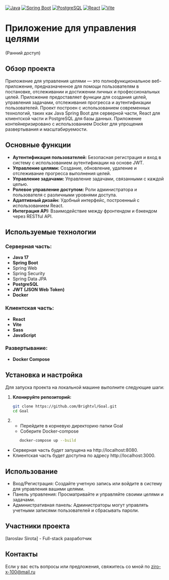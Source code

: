 [![Java](https://img.shields.io/badge/Java-17-blue.svg)](https://www.oracle.com/java/)
[![Spring Boot](https://img.shields.io/badge/Spring%20Boot-3.x-green.svg)](https://spring.io/projects/spring-boot)
[![PostgreSQL](https://img.shields.io/badge/PostgreSQL-13-blue.svg)](https://www.postgresql.org/)
[![React](https://img.shields.io/badge/React-18-blue.svg)](https://reactjs.org/)
[![Vite](https://img.shields.io/badge/Vite-4.0.0-yellow.svg)](https://vitejs.dev/)


# Приложение для управления целями
(Ранний доступ)
## Обзор проекта

Приложение для управления целями — это полнофункциональное веб-приложение, предназначенное для помощи пользователям в постановке, отслеживании и достижении личных и профессиональных целей. Приложение предоставляет функции для создания целей, управления задачами, отслеживания прогресса и аутентификации пользователей. Проект построен с использованием современных технологий, таких как Java Spring Boot для серверной части, React для клиентской части и PostgreSQL для базы данных. Приложение контейнеризировано с использованием Docker для упрощения развертывания и масштабируемости.

## Основные функции

- **Аутентификация пользователей:** Безопасная регистрация и вход в систему с использованием аутентификации на основе JWT.
- **Управление целями:** Создание, обновление, удаление и отслеживание прогресса выполнения целей.
- **Управление задачами:** Управление задачами, связанными с каждой целью.
- **Ролевое управление доступом:** Роли администратора и пользователя с различными уровнями доступа.
- **Адаптивный дизайн:** Удобный интерфейс, построенный с использованием React.
- **Интеграция API:** Взаимодействие между фронтендом и бэкендом через RESTful API.

## Используемые технологии

### Серверная часть:
- **Java 17**
- **Spring Boot**
 - Spring Web
 - Spring Security
 - Spring Data JPA
- **PostgreSQL**
- **JWT (JSON Web Token)**
- **Docker**

### Клиентская часть:
- **React**
- **Vite**
- **Sass**
- **JavaScript**

### Развертывание:
- **Docker Compose**

## Установка и настройка

Для запуска проекта на локальной машине выполните следующие шаги:

1. **Клонируйте репозиторий:**
   ```bash
   git clone https://github.com/Brightvl/Goal.git
   cd Goal
   ```
2. - Перейдите в корневую директорию папки Goal
   - Соберите Docker-compose
   ```bash
      docker-compose up --build
   ```

- Серверная часть будет запущена на http://localhost:8080.
- Клиентская часть будет доступна по адресу http://localhost:3000.

## Использование
- Вход/Регистрация: Создайте учетную запись или войдите в систему для управления вашими целями.
- Панель управления: Просматривайте и управляйте своими целями и задачами.
- Административная панель: Администраторы могут управлять учетными записями пользователей и сбрасывать пароли.

## Участники проекта
[Iaroslav Sirota] - Full-stack разработчик


## Контакты

Если у вас есть вопросы или предложения, свяжитесь со мной по ziro-x-100@mail.ru

